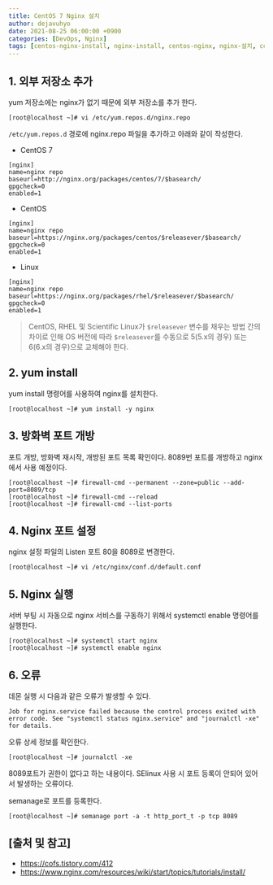 ```yaml
---
title: CentOS 7 Nginx 설치
author: dejavuhyo
date: 2021-08-25 06:00:00 +0900
categories: [DevOps, Nginx]
tags: [centos-nginx-install, nginx-install, centos-nginx, nginx-설치, centos-nginx-설치]
---
```


## 1. 외부 저장소 추가
yum 저장소에는 nginx가 없기 때문에 외부 저장소를 추가 한다.

```shell
[root@localhost ~]# vi /etc/yum.repos.d/nginx.repo
```

`/etc/yum.repos.d` 경로에 nginx.repo 파일을 추가하고 아래와 같이 작성한다.

* CentOS 7

```text
[nginx]
name=nginx repo
baseurl=http://nginx.org/packages/centos/7/$basearch/
gpgcheck=0
enabled=1
```

* CentOS

```text
[nginx]
name=nginx repo
baseurl=https://nginx.org/packages/centos/$releasever/$basearch/
gpgcheck=0
enabled=1
```

* Linux

```text
[nginx]
name=nginx repo
baseurl=https://nginx.org/packages/rhel/$releasever/$basearch/
gpgcheck=0
enabled=1
```

> CentOS, RHEL 및 Scientific Linux가 `$releasever` 변수를 채우는 방법 간의 차이로 인해 OS 버전에 따라 `$releasever`를 수동으로 5(5.x의 경우) 또는 6(6.x의 경우)으로 교체해야 한다.

## 2. yum install
yum install 명령어를 사용하여 nginx를 설치한다.

```shell
[root@localhost ~]# yum install -y nginx
```

## 3. 방화벽 포트 개방
포트 개방, 방화벽 재시작, 개방된 포트 목록 확인이다. 8089번 포트를 개방하고 nginx에서 사용 예정이다.

```shell
[root@localhost ~]# firewall-cmd --permanent --zone=public --add-port=8089/tcp
[root@localhost ~]# firewall-cmd --reload
[root@localhost ~]# firewall-cmd --list-ports
```

## 4. Nginx 포트 설정
nginx 설정 파일의 Listen 포트 80을 8089로 변경한다.

```shell
[root@localhost ~]# vi /etc/nginx/conf.d/default.conf
```

## 5. Nginx 실행
서버 부팅 시 자동으로 nginx 서비스를 구동하기 위해서 systemctl enable 명령어를 실행한다.

```shell
[root@localhost ~]# systemctl start nginx
[root@localhost ~]# systemctl enable nginx
```

## 6. 오류
데몬 실행 시 다음과 같은 오류가 발생할 수 있다.

```text
Job for nginx.service failed because the control process exited with error code. See "systemctl status nginx.service" and "journalctl -xe" for details.
```

오류 상세 정보를 확인한다.

```shell
[root@localhost ~]# journalctl -xe
```

8089포트가 권한이 없다고 하는 내용이다. SElinux 사용 시 포트 등록이 안되어 있어서 발생하는 오류이다.

semanage로 포트를 등록한다.

```shell
[root@localhost ~]# semanage port -a -t http_port_t -p tcp 8089
```

## [출처 및 참고]
* <https://cofs.tistory.com/412>
* <https://www.nginx.com/resources/wiki/start/topics/tutorials/install/>
